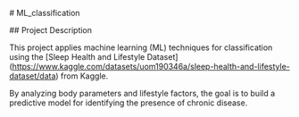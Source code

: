 \# ML\_classification



\## Project Description



This project applies machine learning (ML) techniques for classification using the \[Sleep Health and Lifestyle Dataset](https://www.kaggle.com/datasets/uom190346a/sleep-health-and-lifestyle-dataset/data) from Kaggle.



By analyzing body parameters and lifestyle factors, the goal is to build a predictive model for identifying the presence of chronic disease.

